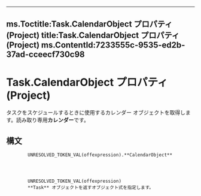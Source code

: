 

---
ms.Toctitle:Task.CalendarObject プロパティ (Project)
title:Task.CalendarObject プロパティ (Project)
ms.ContentId:7233555c-9535-ed2b-37ad-cceecf730c98
---
# Task.CalendarObject プロパティ (Project)




タスクをスケジュールするときに使用するカレンダー オブジェクトを取得します。読み取り専用**カレンダー**です。

## 構文

            UNRESOLVED_TOKEN_VAL(offexpression).**CalendarObject**




            UNRESOLVED_TOKEN_VAL(offexpression)
            **Task** オブジェクトを返すオブジェクト式を指定します。




